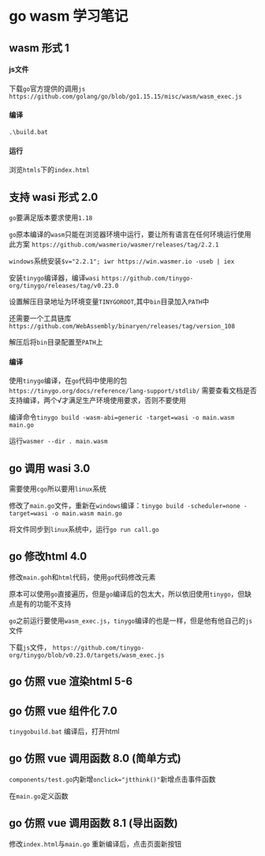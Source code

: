 # go wasm 学习笔记

## wasm 形式 1

#### js文件

下载`go`官方提供的调用`js` `https://github.com/golang/go/blob/go1.15.15/misc/wasm/wasm_exec.js`

#### 编译

`.\build.bat`

#### 运行

浏览`htmls`下的`index.html`

## 支持 wasi 形式 2.0

`go`要满足版本要求使用`1.18`

`go`原本编译的`wasm`只能在浏览器环境中运行，要让所有语言在任何环境运行使用此方案 `https://github.com/wasmerio/wasmer/releases/tag/2.2.1`

`windows`系统安装`$v="2.2.1"; iwr https://win.wasmer.io -useb | iex`

安装`tinygo`编译器，编译`wasi` `https://github.com/tinygo-org/tinygo/releases/tag/v0.23.0`

设置解压目录地址为环境变量`TINYGOROOT`,其中`bin`目录加入`PATH`中

还需要一个工具链库`https://github.com/WebAssembly/binaryen/releases/tag/version_108`

解压后将`bin`目录配置至`PATH`上

#### 编译

使用`tinygo`编译，在`go`代码中使用的包`https://tinygo.org/docs/reference/lang-support/stdlib/` 需要查看文档是否支持编译，两个√才满足生产环境使用要求，否则不要使用

编译命令`tinygo build -wasm-abi=generic -target=wasi -o main.wasm main.go`

运行`wasmer --dir . main.wasm`

## go 调用 wasi 3.0

需要使用`cgo`所以要用`linux`系统

修改了`main.go`文件，重新在`windows`编译：`tinygo build -scheduler=none -target=wasi -o main.wasm main.go`

将文件同步到`linux`系统中，运行`go run call.go`

## go 修改html 4.0

修改`main.go`h和`html`代码，使用`go`代码修改元素

原本可以使用`go`直接遍历，但是`go`编译后的包太大，所以依旧使用`tinygo`，但缺点是有的功能不支持

`go`之前运行要使用`wasm_exec.js`，`tinygo`编译的也是一样，但是他有他自己的`js`文件

下载`js`文件， `https://github.com/tinygo-org/tinygo/blob/v0.23.0/targets/wasm_exec.js`

## go 仿照 vue 渲染html 5-6

## go 仿照 vue 组件化 7.0

`tinygobuild.bat` 编译后，打开html

## go 仿照 vue 调用函数 8.0 (简单方式)

`components/test.go`内新增`onclick="jtthink()"`新增点击事件函数

在`main.go`定义函数

## go 仿照 vue 调用函数 8.1 (导出函数)

修改`index.html`与`main.go` 重新编译后，点击页面新按钮